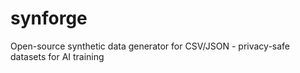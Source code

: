 # synforge
Open-source synthetic data generator for CSV/JSON - privacy-safe datasets for AI training
